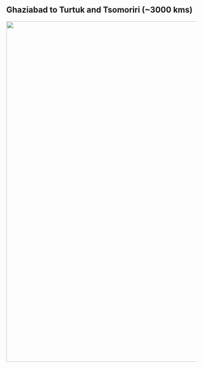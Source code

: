 ## **Ghaziabad to Turtuk and Tsomoriri** (~3000 kms) 

<p align="center"><img src="https://github.com/inbravo/travel/raw/master/june-2019/images/complete-route.jpg" width="900"></p>
